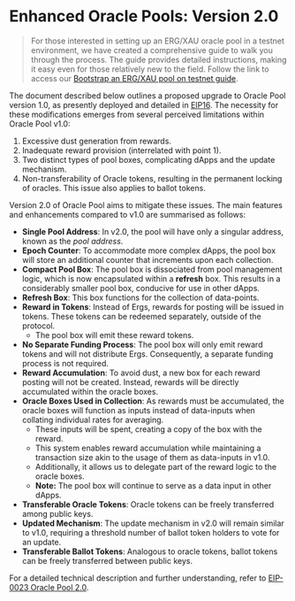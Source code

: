 # Enhanced Oracle Pools: Version 2.0

> For those interested in setting up an ERG/XAU oracle pool in a testnet environment, we have created a comprehensive guide to walk you through the process. The guide provides detailed instructions, making it easy even for those relatively new to the field. Follow the link to access our [Bootstrap an ERG/XAU pool on testnet guide](https://github.com/ergoplatform/oracle-core/blob/develop/docs/how_to_bootstrap.md).

The document described below outlines a proposed upgrade to Oracle Pool version 1.0, as presently deployed and detailed in [EIP16](https://github.com/ergoplatform/eips/blob/eip16/eip-0016.md). The necessity for these modifications emerges from several perceived limitations within Oracle Pool v1.0:

1. Excessive dust generation from rewards.
2. Inadequate reward provision (interrelated with point 1).
3. Two distinct types of pool boxes, complicating dApps and the update mechanism.
4. Non-transferability of Oracle tokens, resulting in the permanent locking of oracles. This issue also applies to ballot tokens.

Version 2.0 of Oracle Pool aims to mitigate these issues. The main features and enhancements compared to v1.0 are summarised as follows:

- **Single Pool Address**: In v2.0, the pool will have only a singular address, known as the *pool address*.
- **Epoch Counter**: To accommodate more complex dApps, the pool box will store an additional counter that increments upon each collection.
- **Compact Pool Box**: The pool box is dissociated from pool management logic, which is now encapsulated within a **refresh** box. This results in a considerably smaller pool box, conducive for use in other dApps.
- **Refresh Box**: This box functions for the collection of data-points.
- **Reward in Tokens**: Instead of Ergs, rewards for posting will be issued in tokens. These tokens can be redeemed separately, outside of the protocol.
    - The pool box will emit these reward tokens.
- **No Separate Funding Process**: The pool box will only emit reward tokens and will not distribute Ergs. Consequently, a separate funding process is not required.
- **Reward Accumulation**: To avoid dust, a new box for each reward posting will not be created. Instead, rewards will be directly accumulated within the oracle boxes.
- **Oracle Boxes Used in Collection**: As rewards must be accumulated, the oracle boxes will function as inputs instead of data-inputs when collating individual rates for averaging.
    - These inputs will be spent, creating a copy of the box with the reward.
    - This system enables reward accumulation while maintaining a transaction size akin to the usage of them as data-inputs in v1.0.
    - Additionally, it allows us to delegate part of the reward logic to the oracle boxes.
    - **Note:** The pool box will continue to serve as a data input in other dApps.
- **Transferable Oracle Tokens**: Oracle tokens can be freely transferred among public keys.
- **Updated Mechanism**: The update mechanism in v2.0 will remain similar to v1.0, requiring a threshold number of ballot token holders to vote for an update.
- **Transferable Ballot Tokens**: Analogous to oracle tokens, ballot tokens can be freely transferred between public keys.

For a detailed technical description and further understanding, refer to [EIP-0023 Oracle Pool 2.0](https://github.com/ergoplatform/eips/pull/41).